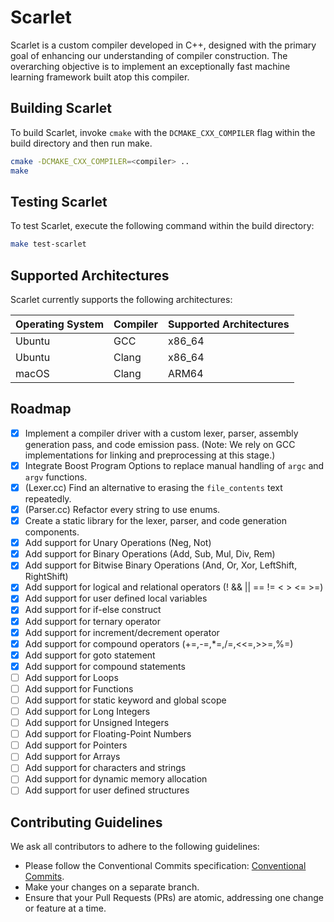 # Scarlet

Scarlet is a custom compiler developed in C++, designed with the primary goal of enhancing our understanding of compiler construction. The overarching objective is to implement an exceptionally fast machine learning framework built atop this compiler.

## Building Scarlet

To build Scarlet, invoke `cmake` with the `DCMAKE_CXX_COMPILER` flag within the build directory and then run make.

```sh
cmake -DCMAKE_CXX_COMPILER=<compiler> ..
make
```

## Testing Scarlet

To test Scarlet, execute the following command within the build directory:

```sh
make test-scarlet
```

## Supported Architectures

Scarlet currently supports the following architectures:

| Operating System | Compiler | Supported Architectures |
| ---------------- | -------- | ----------------------- |
| Ubuntu           | GCC      | x86_64                  |
| Ubuntu           | Clang    | x86_64                  |
| macOS            | Clang    | ARM64                   |

## Roadmap

- [x] Implement a compiler driver with a custom lexer, parser, assembly generation pass, and code emission pass. (Note: We rely on GCC implementations for linking and preprocessing at this stage.)
- [x] Integrate Boost Program Options to replace manual handling of `argc` and `argv` functions.
- [x] (Lexer.cc) Find an alternative to erasing the `file_contents` text repeatedly.
- [x] (Parser.cc) Refactor every string to use enums.
- [x] Create a static library for the lexer, parser, and code generation components.
- [x] Add support for Unary Operations (Neg, Not)
- [x] Add support for Binary Operations (Add, Sub, Mul, Div, Rem)
- [x] Add support for Bitwise Binary Operations (And, Or, Xor, LeftShift, RightShift)
- [x] Add support for logical and relational operators (! && || == !=  < > <= >=)
- [x] Add support for user defined local variables
- [x] Add support for if-else construct
- [x] Add support for ternary operator
- [x] Add support for increment/decrement operator
- [x] Add support for compound operators (+=,-=,*=,/=,<<=,>>=,%=)
- [x] Add support for goto statement
- [x] Add support for compound statements
- [ ] Add support for Loops
- [ ] Add support for Functions
- [ ] Add support for static keyword and global scope
- [ ] Add support for Long Integers
- [ ] Add support for Unsigned Integers
- [ ] Add support for Floating-Point Numbers
- [ ] Add support for Pointers
- [ ] Add support for Arrays
- [ ] Add support for characters and strings
- [ ] Add support for dynamic memory allocation
- [ ] Add support for user defined structures

## Contributing Guidelines

We ask all contributors to adhere to the following guidelines:

- Please follow the Conventional Commits specification: [Conventional Commits](https://www.conventionalcommits.org/en/v1.0.0/).
- Make your changes on a separate branch.
- Ensure that your Pull Requests (PRs) are atomic, addressing one change or feature at a time.
